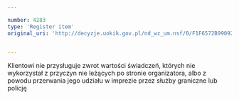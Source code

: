 ```yaml
---

number: 4283
type: 'Register item'
original_uri: 'http://decyzje.uokik.gov.pl/nd_wz_um.nsf/0/F1F6572B99092E86C1257B1A00340206?OpenDocument'


---
```


Klientowi nie przysługuje zwrot wartości świadczeń, których nie wykorzystał z przyczyn nie leżących po stronie organizatora, albo z powodu przerwania jego udziału w imprezie przez służby graniczne lub policję
